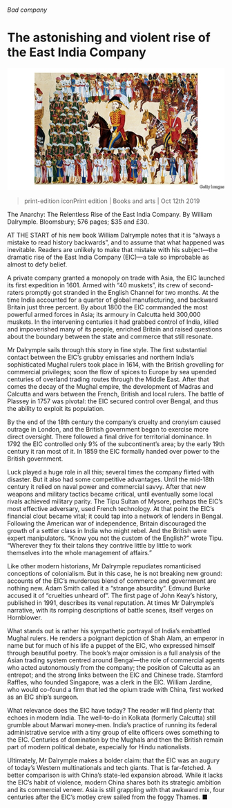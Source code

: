 ###### Bad company

# The astonishing and violent rise of the East India Company 

![image](images/20191012_BKP006_0.jpg) 

> print-edition iconPrint edition | Books and arts | Oct 12th 2019 

The Anarchy: The Relentless Rise of the East India Company. By William Dalrymple. Bloomsbury; 576 pages; $35 and £30. 

AT THE START of his new book William Dalrymple notes that it is “always a mistake to read history backwards”, and to assume that what happened was inevitable. Readers are unlikely to make that mistake with his subject—the dramatic rise of the East India Company (EIC)—a tale so improbable as almost to defy belief. 

A private company granted a monopoly on trade with Asia, the EIC launched its first expedition in 1601. Armed with “40 muskets”, its crew of second-raters promptly got stranded in the English Channel for two months. At the time India accounted for a quarter of global manufacturing, and backward Britain just three percent. By about 1800 the EIC commanded the most powerful armed forces in Asia; its armoury in Calcutta held 300,000 muskets. In the intervening centuries it had grabbed control of India, killed and impoverished many of its people, enriched Britain and raised questions about the boundary between the state and commerce that still resonate. 

Mr Dalrymple sails through this story in fine style. The first substantial contact between the EIC’s grubby emissaries and northern India’s sophisticated Mughal rulers took place in 1614, with the British grovelling for commercial privileges; soon the flow of spices to Europe by sea upended centuries of overland trading routes through the Middle East. After that comes the decay of the Mughal empire, the development of Madras and Calcutta and wars between the French, British and local rulers. The battle of Plassey in 1757 was pivotal: the EIC secured control over Bengal, and thus the ability to exploit its population. 

By the end of the 18th century the company’s cruelty and cronyism caused outrage in London, and the British government began to exercise more direct oversight. There followed a final drive for territorial dominance. In 1792 the EIC controlled only 9% of the subcontinent’s area; by the early 19th century it ran most of it. In 1859 the EIC formally handed over power to the British government. 

Luck played a huge role in all this; several times the company flirted with disaster. But it also had some competitive advantages. Until the mid-18th century it relied on naval power and commercial savvy. After that new weapons and military tactics became critical, until eventually some local rivals achieved military parity. The Tipu Sultan of Mysore, perhaps the EIC’s most effective adversary, used French technology. At that point the EIC’s financial clout became vital; it could tap into a network of lenders in Bengal. Following the American war of independence, Britain discouraged the growth of a settler class in India who might rebel. And the British were expert manipulators. “Know you not the custom of the English?” wrote Tipu. “Wherever they fix their talons they contrive little by little to work themselves into the whole management of affairs.” 

Like other modern historians, Mr Dalrymple repudiates romanticised conceptions of colonialism. But in this case, he is not breaking new ground: accounts of the EIC’s murderous blend of commerce and government are nothing new. Adam Smith called it a “strange absurdity”. Edmund Burke accused it of “cruelties unheard of”. The first page of John Keay’s history, published in 1991, describes its venal reputation. At times Mr Dalrymple’s narrative, with its romping descriptions of battle scenes, itself verges on Hornblower. 

What stands out is rather his sympathetic portrayal of India’s embattled Mughal rulers. He renders a poignant depiction of Shah Alam, an emperor in name but for much of his life a puppet of the EIC, who expressed himself through beautiful poetry. The book’s major omission is a full analysis of the Asian trading system centred around Bengal—the role of commercial agents who acted autonomously from the company; the position of Calcutta as an entrepot; and the strong links between the EIC and Chinese trade. Stamford Raffles, who founded Singapore, was a clerk in the EIC. William Jardine, who would co-found a firm that led the opium trade with China, first worked as an EIC ship’s surgeon. 

What relevance does the EIC have today? The reader will find plenty that echoes in modern India. The well-to-do in Kolkata (formerly Calcutta) still grumble about Marwari money-men. India’s practice of running its federal administrative service with a tiny group of elite officers owes something to the EIC. Centuries of domination by the Mughals and then the British remain part of modern political debate, especially for Hindu nationalists. 

Ultimately, Mr Dalrymple makes a bolder claim: that the EIC was an augury of today’s Western multinationals and tech giants. That is far-fetched. A better comparison is with China’s state-led expansion abroad. While it lacks the EIC’s habit of violence, modern China shares both its strategic ambition and its commercial veneer. Asia is still grappling with that awkward mix, four centuries after the EIC’s motley crew sailed from the foggy Thames. ■ 

